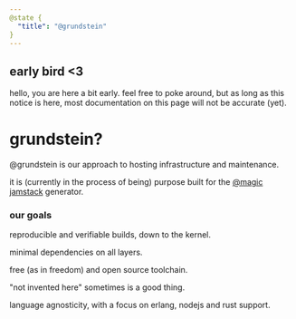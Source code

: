 ```yaml
---
@state {
  "title": "@grundstein"
}
---
```


<Hero state></Hero>

<div id="about">

## early bird <3

hello, you are here a bit early.
feel free to poke around,
but as long as this notice is here,
most documentation on this page will not be accurate (yet).

# grundstein?

@grundstein is our approach to hosting infrastructure and maintenance.

it is (currently in the process of being) purpose built for the
[@magic](https://magic.github.io) [jamstack](https://jamstack.org) generator.

### our goals

reproducible and verifiable builds, down to the kernel.

minimal dependencies on all layers.

free (as in freedom) and open source toolchain.

"not invented here" sometimes is a good thing.

language agnosticity, with a focus on erlang, nodejs and rust support.

</div>
